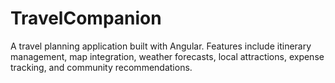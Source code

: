 # TravelCompanion
A travel planning application built with Angular. Features include itinerary management, map integration, weather forecasts, local attractions, expense tracking, and community recommendations.
